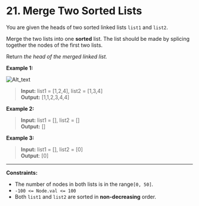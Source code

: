 # 21. Merge Two Sorted Lists

You are given the heads of two sorted linked lists `list1` and `list2`.

Merge the two lists into one **sorted** list. The list should be made by splicing together the nodes of the first two lists.

Return *the head of the merged linked list.*

**Example 1:**  

![Alt_text](https://assets.leetcode.com/uploads/2020/10/03/merge_ex1.jpg)

>**Input:** list1 = [1,2,4], list2 = [1,3,4]  
**Output:** [1,1,2,3,4,4]  

**Example 2:**  
>**Input:** list1 = [], list2 = []  
**Output:** []  

**Example 3:**
>**Input:** list1 = [], list2 = [0]  
**Output**: [0]
***

**Constraints:**

- The number of nodes in both lists is in the range`[0, 50]`.
- `-100 <= Node.val <= 100`
- Both `list1` and `list2` are sorted in **non-decreasing** order.